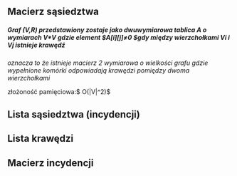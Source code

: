 ## Macierz sąsiedztwa
##### Graf (V,R) przedstawiony zostaje jako dwuwymiarowa tablica A o wymiarach V*V gdzie element $A\[i]\[j]≠0 $gdy między wierzchołkami Vi i Vj istnieje krawędź

*oznacza to że istnieje macierz 2 wymiarowa o wielkości grafu gdzie wypełnione komórki odpowiadają krawędzi pomiędzy dwoma wierzchołkami*

 złożoność pamięciowa:$ O(|V|^2)$
## Lista sąsiedztwa (incydencji)
## Lista krawędzi
## Macierz incydencji